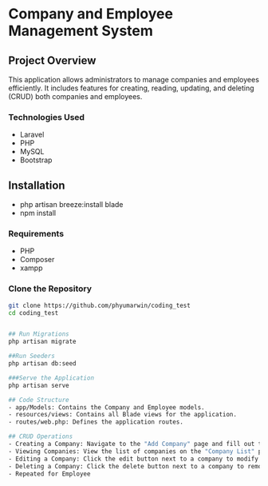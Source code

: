 # Company and Employee Management System

## Project Overview
This application allows administrators to manage companies and employees efficiently. It includes features for creating, reading, updating, and deleting (CRUD) both companies and employees.

### Technologies Used
- Laravel
- PHP
- MySQL
- Bootstrap

## Installation
- php artisan breeze:install blade
- npm install 

### Requirements
- PHP
- Composer
- xampp

### Clone the Repository
```bash
git clone https://github.com/phyumarwin/coding_test
cd coding_test


## Run Migrations
php artisan migrate

##Run Seeders
php artisan db:seed

###Serve the Application
php artisan serve

## Code Structure
- app/Models: Contains the Company and Employee models.
- resources/views: Contains all Blade views for the application.
- routes/web.php: Defines the application routes.

## CRUD Operations
- Creating a Company: Navigate to the "Add Company" page and fill out the form.
- Viewing Companies: View the list of companies on the "Company List" page.
- Editing a Company: Click the edit button next to a company to modify its details.
- Deleting a Company: Click the delete button next to a company to remove it.
- Repeated for Employee